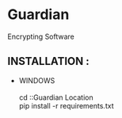 # Guardian
Encrypting Software

<h2><b>INSTALLATION :</b></h2>

- WINDOWS<br>
  <br>
  cd ::Guardian Location<br>
  pip install -r requirements.txt
